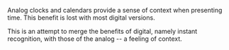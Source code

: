 Analog clocks and calendars provide a sense of context when presenting time.  This benefit is lost with most digital versions.

This is an attempt to merge the benefits of digital, namely instant recognition, with those of the analog -- a feeling of context.

